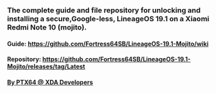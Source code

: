 ### The complete guide and file repository for unlocking and installing a secure,Google-less, LineageOS 19.1 on a Xiaomi Redmi Note 10 (mojito).
#### Guide: https://github.com/Fortress64SB/LineageOS-19.1-Mojito/wiki
#### Repository: https://github.com/Fortress64SB/LineageOS-19.1-Mojito/releases/tag/Latest
#### <a href="https://forum.xda-developers.com/m/ptx64.11988819/">By PTX64 @ XDA Developers</a>
